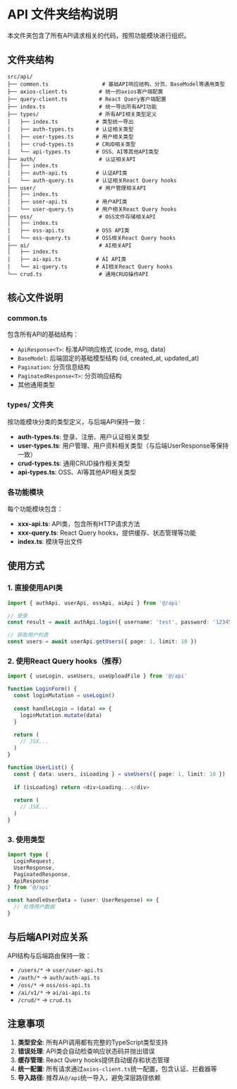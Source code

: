 # API 文件夹结构说明

本文件夹包含了所有API请求相关的代码，按照功能模块进行组织。

## 文件夹结构

```
src/api/
├── common.ts                 # 基础API响应结构、分页、BaseModel等通用类型
├── axios-client.ts          # 统一的axios客户端配置
├── query-client.ts          # React Query客户端配置
├── index.ts                 # 统一导出所有API功能
├── types/                   # 所有API相关类型定义
│   ├── index.ts            # 类型统一导出
│   ├── auth-types.ts       # 认证相关类型
│   ├── user-types.ts       # 用户相关类型
│   ├── crud-types.ts       # CRUD相关类型
│   └── api-types.ts        # OSS、AI等其他API类型
├── auth/                    # 认证相关API
│   ├── index.ts
│   ├── auth-api.ts         # 认证API类
│   └── auth-query.ts       # 认证相关React Query hooks
├── user/                    # 用户管理相关API
│   ├── index.ts
│   ├── user-api.ts         # 用户API类
│   └── user-query.ts       # 用户相关React Query hooks
├── oss/                     # OSS文件存储相关API
│   ├── index.ts
│   ├── oss-api.ts          # OSS API类
│   └── oss-query.ts        # OSS相关React Query hooks
├── ai/                      # AI相关API
│   ├── index.ts
│   ├── ai-api.ts           # AI API类
│   └── ai-query.ts         # AI相关React Query hooks
└── crud.ts                  # 通用CRUD操作API
```

## 核心文件说明

### common.ts
包含所有API的基础结构：
- `ApiResponse<T>`: 标准API响应格式 (code, msg, data)
- `BaseModel`: 后端固定的基础模型结构 (id, created_at, updated_at)
- `Pagination`: 分页信息结构
- `PaginatedResponse<T>`: 分页响应结构
- 其他通用类型

### types/ 文件夹
按功能模块分类的类型定义，与后端API保持一致：
- **auth-types.ts**: 登录、注册、用户认证相关类型
- **user-types.ts**: 用户管理、用户资料相关类型（与后端UserResponse等保持一致）
- **crud-types.ts**: 通用CRUD操作相关类型
- **api-types.ts**: OSS、AI等其他API相关类型

### 各功能模块
每个功能模块包含：
- **xxx-api.ts**: API类，包含所有HTTP请求方法
- **xxx-query.ts**: React Query hooks，提供缓存、状态管理等功能
- **index.ts**: 模块导出文件

## 使用方式

### 1. 直接使用API类
```typescript
import { authApi, userApi, ossApi, aiApi } from '@/api'

// 登录
const result = await authApi.login({ username: 'test', password: '123456' })

// 获取用户列表
const users = await userApi.getUsers({ page: 1, limit: 10 })
```

### 2. 使用React Query hooks（推荐）
```typescript
import { useLogin, useUsers, useUploadFile } from '@/api'

function LoginForm() {
  const loginMutation = useLogin()
  
  const handleLogin = (data) => {
    loginMutation.mutate(data)
  }
  
  return (
    // JSX...
  )
}

function UserList() {
  const { data: users, isLoading } = useUsers({ page: 1, limit: 10 })
  
  if (isLoading) return <div>Loading...</div>
  
  return (
    // JSX...
  )
}
```

### 3. 使用类型
```typescript
import type { 
  LoginRequest, 
  UserResponse, 
  PaginatedResponse,
  ApiResponse 
} from '@/api'

const handleUserData = (user: UserResponse) => {
  // 处理用户数据
}
```

## 与后端API对应关系

API结构与后端路由保持一致：

- `/users/*` → `user/user-api.ts`
- `/auth/*` → `auth/auth-api.ts` 
- `/oss/*` → `oss/oss-api.ts`
- `/ai/v1/*` → `ai/ai-api.ts`
- `/crud/*` → `crud.ts`

## 注意事项

1. **类型安全**: 所有API调用都有完整的TypeScript类型支持
2. **错误处理**: API类会自动检查响应状态码并抛出错误
3. **缓存管理**: React Query hooks提供自动缓存和状态管理
4. **统一配置**: 所有请求通过`axios-client.ts`统一配置，包含认证、拦截器等
5. **导入路径**: 推荐从`@/api`统一导入，避免深层路径依赖
